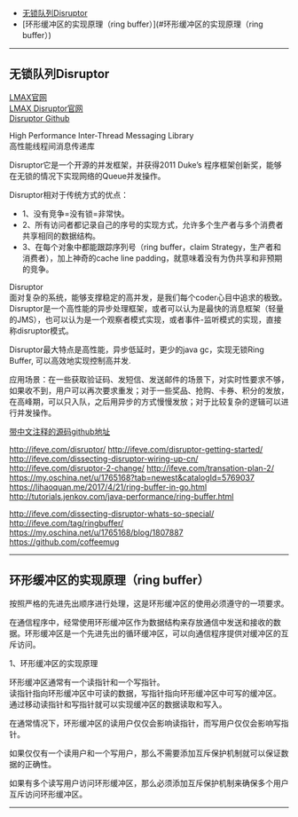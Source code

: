- [无锁队列Disruptor](#无锁队列Disruptor)
- [环形缓冲区的实现原理（ring buffer）](#环形缓冲区的实现原理（ring buffer）)



---------------------------------------------------------------------------------------------------------------------

## 无锁队列Disruptor


[LMAX官网](https://www.lmax.com/)  
[LMAX Disruptor官网](http://lmax-exchange.github.io/disruptor/)  
[Disruptor Github](https://github.com/LMAX-Exchange/disruptor)  


High Performance Inter-Thread Messaging Library  
高性能线程间消息传递库  


Disruptor它是一个开源的并发框架，并获得2011 Duke’s 程序框架创新奖，能够在无锁的情况下实现网络的Queue并发操作。


Disruptor相对于传统方式的优点：
- 1、没有竞争=没有锁=非常快。
- 2、所有访问者都记录自己的序号的实现方式，允许多个生产者与多个消费者共享相同的数据结构。
- 3、在每个对象中都能跟踪序列号（ring buffer，claim Strategy，生产者和消费者），加上神奇的cache line padding，就意味着没有为伪共享和非预期的竞争。


Disruptor  
面对复杂的系统，能够支撑稳定的高并发，是我们每个coder心目中追求的极致。  
Disruptor是一个高性能的异步处理框架，或者可以认为是最快的消息框架（轻量的JMS），也可以认为是一个观察者模式实现，或者事件-监听模式的实现，直接称disruptor模式。

Disruptor最大特点是高性能，异步低延时，更少的java gc，实现无锁Ring Buffer, 可以高效地实现控制高并发.

应用场景：在一些获取验证码、发短信、发送邮件的场景下，对实时性要求不够，如果收不到，用户可以再次要求重发；对于一些奖品、抢购、卡券、积分的发放，在高峰期，可以只入队，之后用异步的方式慢慢发放；对于比较复杂的逻辑可以进行并发操作。




[带中文注释的源码github地址](https://github.com/daoqidelv/disruptor)


http://ifeve.com/disruptor/
http://ifeve.com/disruptor-getting-started/
http://ifeve.com/dissecting-disruptor-wiring-up-cn/
http://ifeve.com/disruptor-2-change/
http://ifeve.com/transation-plan-2/
https://my.oschina.net/u/1765168?tab=newest&catalogId=5769037
https://lihaoquan.me/2017/4/21/ring-buffer-in-go.html
http://tutorials.jenkov.com/java-performance/ring-buffer.html




http://ifeve.com/dissecting-disruptor-whats-so-special/
http://ifeve.com/tag/ringbuffer/
https://my.oschina.net/u/1765168/blog/1807887
https://github.com/coffeemug




---------------------------------------------------------------------------------------------------------------------

## 环形缓冲区的实现原理（ring buffer）
按照严格的先进先出顺序进行处理，这是环形缓冲区的使用必须遵守的一项要求。

在通信程序中，经常使用环形缓冲区作为数据结构来存放通信中发送和接收的数据。环形缓冲区是一个先进先出的循环缓冲区，可以向通信程序提供对缓冲区的互斥访问。

1、环形缓冲区的实现原理

环形缓冲区通常有一个读指针和一个写指针。  
读指针指向环形缓冲区中可读的数据，写指针指向环形缓冲区中可写的缓冲区。  
通过移动读指针和写指针就可以实现缓冲区的数据读取和写入。

在通常情况下，环形缓冲区的读用户仅仅会影响读指针，而写用户仅仅会影响写指针。

如果仅仅有一个读用户和一个写用户，那么不需要添加互斥保护机制就可以保证数据的正确性。

如果有多个读写用户访问环形缓冲区，那么必须添加互斥保护机制来确保多个用户互斥访问环形缓冲区。





---------------------------------------------------------------------------------------------------------------------




